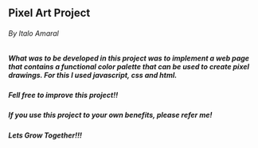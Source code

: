 ## Pixel Art Project
###### By Italo Amaral

## 

##### What was to be developed in this project was to implement a web page that contains a functional color palette that can be used to create pixel drawings. For this I used javascript, css and html.

##### Fell free to improve this project!!

##### If you use this project to your own benefits, please refer me!
##### Lets Grow Together!!! 

##